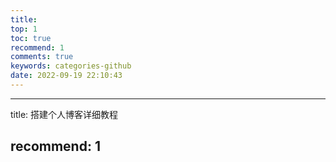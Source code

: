 ```yaml
---
title: 
top: 1
toc: true
recommend: 1
comments: true
keywords: categories-github
date: 2022-09-19 22:10:43
---
```


---
title: 搭建个人博客详细教程

recommend: 1
---

